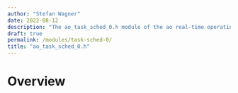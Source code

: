 ```yaml
---
author: "Stefan Wagner"
date: 2022-08-12
description: "The ao_task_sched_0.h module of the ao real-time operating system."
draft: true
permalink: /modules/task-sched-0/
title: "ao_task_sched_0.h"
---
```


# Overview
